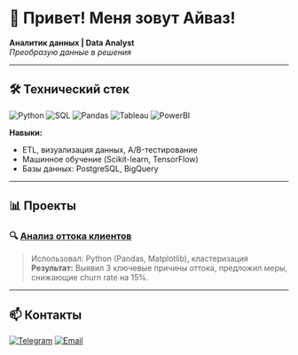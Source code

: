 # 👋 Привет! Меня зовут Айваз!
**Аналитик данных | Data Analyst**  
*Преобразую данные в решения*

---

## 🛠️ Технический стек
![Python](https://img.shields.io/badge/Python-3776AB?logo=python&logoColor=white)
![SQL](https://img.shields.io/badge/SQL-4479A1?logo=postgresql&logoColor=white)
![Pandas](https://img.shields.io/badge/Pandas-150458?logo=pandas&logoColor=white)
![Tableau](https://img.shields.io/badge/Tableau-E97627?logo=tableau&logoColor=white)
![PowerBI](https://img.shields.io/badge/PowerBI-F2C811?logo=powerbi&logoColor=black)

**Навыки:**  
- ETL, визуализация данных, A/B-тестирование  
- Машинное обучение (Scikit-learn, TensorFlow)  
- Базы данных: PostgreSQL, BigQuery  

---

## 📊 Проекты
### 🔍 [Анализ оттока клиентов](ссылка_на_репозиторий)
> Использовал: Python (Pandas, Matplotlib), кластеризация  
> **Результат:** Выявил 3 ключевые причины оттока, предложил меры, снижающие churn rate на 15%.

---

## 📫 Контакты
[![Telegram](https://img.shields.io/badge/Telegram-26A5E4?logo=telegram)](https://t.me/Aivaz_Zakirov)
[![Email](https://img.shields.io/badge/Gmail-EA4335?logo=gmail)](mailto:zakajvaz@yandex.ru)
